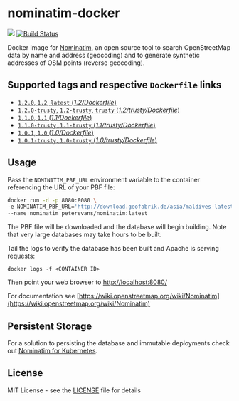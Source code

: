 # nominatim-docker
[![](https://images.microbadger.com/badges/image/peterevans/nominatim.svg)](https://microbadger.com/images/peterevans/nominatim)
[![Build Status](https://travis-ci.org/peter-evans/nominatim-docker.svg?branch=master)](https://travis-ci.org/peter-evans/nominatim-docker)

Docker image for [Nominatim](https://github.com/openstreetmap/Nominatim), an open source tool to search OpenStreetMap data by name and address (geocoding) and to generate synthetic addresses of OSM points (reverse geocoding).

## Supported tags and respective `Dockerfile` links

- [`1.2.0`, `1.2`, `latest`  (*1.2/Dockerfile*)](https://github.com/peter-evans/nominatim-docker/tree/master/1.2)
- [`1.2.0-trusty`, `1.2-trusty`, `trusty`  (*1.2/trusty/Dockerfile*)](https://github.com/peter-evans/nominatim-docker/tree/master/1.2/trusty)
- [`1.1.0`, `1.1` (*1.1/Dockerfile*)](https://github.com/peter-evans/nominatim-docker/tree/master/1.1)
- [`1.1.0-trusty`, `1.1-trusty` (*1.1/trusty/Dockerfile*)](https://github.com/peter-evans/nominatim-docker/tree/master/1.1/trusty)
- [`1.0.1`, `1.0` (*1.0/Dockerfile*)](https://github.com/peter-evans/nominatim-docker/tree/master/1.0)
- [`1.0.1-trusty`, `1.0-trusty` (*1.0/trusty/Dockerfile*)](https://github.com/peter-evans/nominatim-docker/tree/master/1.0/trusty)

## Usage
Pass the `NOMINATIM_PBF_URL` environment variable to the container referencing the URL of your PBF file:

```bash
docker run -d -p 8080:8080 \
-e NOMINATIM_PBF_URL='http://download.geofabrik.de/asia/maldives-latest.osm.pbf' \
--name nominatim peterevans/nominatim:latest
```
The PBF file will be downloaded and the database will begin building. Note that very large databases may take hours to be built.

Tail the logs to verify the database has been built and Apache is serving requests:
```
docker logs -f <CONTAINER ID>
```
Then point your web browser to [http://localhost:8080/](http://localhost:8080/)

For documentation see [https://wiki.openstreetmap.org/wiki/Nominatim](https://wiki.openstreetmap.org/wiki/Nominatim)

## Persistent Storage
For a solution to persisting the database and immutable deployments check out [Nominatim for Kubernetes](https://github.com/peter-evans/nominatim-k8s).

## License

MIT License - see the [LICENSE](LICENSE) file for details
